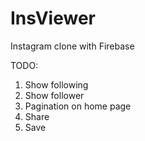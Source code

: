 # InsViewer
Instagram clone with Firebase

TODO:  
1. Show following
2. Show follower
3. Pagination on home page
4. Share
5. Save
